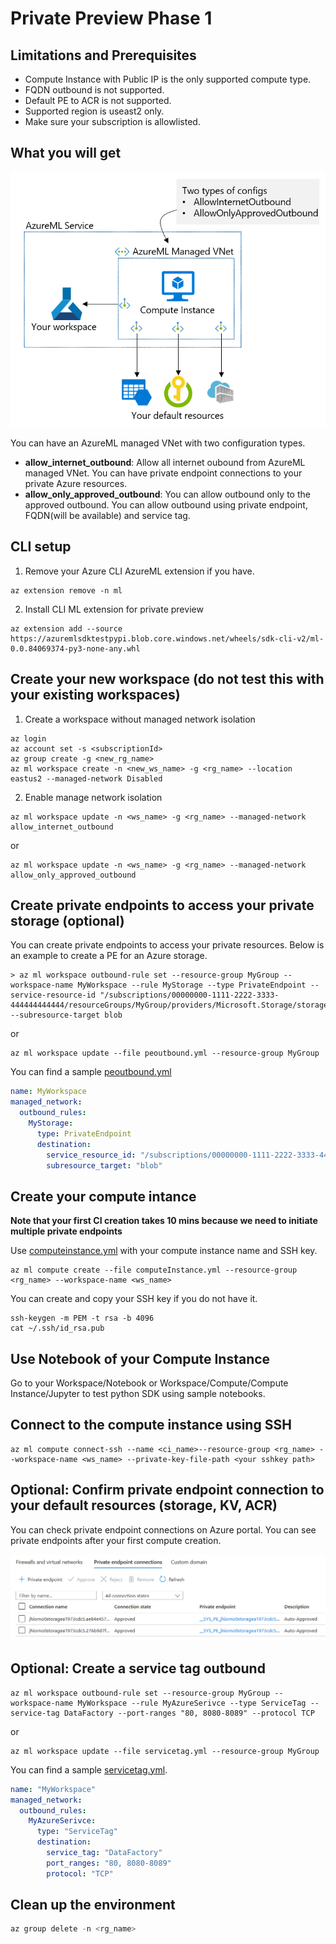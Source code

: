 # Private Preview Phase 1

## Limitations and Prerequisites
* Compute Instance with Public IP is the only supported compute type.
* FQDN outbound is not supported.
* Default PE to ACR is not supported.
* Supported region is useast2 only.
* Make sure your subscription is allowlisted.

## What you will get

![prprph1 network architecture](prprph1.png)

You can have an AzureML managed VNet with two configuration types.
* **allow_internet_outbound**: Allow all internet oubound from AzureML managed VNet. You can have private endpoint connections to your private Azure resources.
* **allow_only_approved_outbound**: You can allow outbound only to the approved outbound. You can allow outbound using private endpoint, FQDN(will be available) and service tag.

## CLI setup
1. Remove your Azure CLI AzureML extension if you have.

```Azure CLI
az extension remove -n ml
```

2. Install CLI ML extension for private preview

```Azure CLI
az extension add --source https://azuremlsdktestpypi.blob.core.windows.net/wheels/sdk-cli-v2/ml-0.0.84069374-py3-none-any.whl
```

## Create your new workspace (do not test this with your existing workspaces)

1. Create a workspace without managed network isolation

```Azure CLI
az login
az account set -s <subscriptionId>
az group create -g <new_rg_name> 
az ml workspace create -n <new_ws_name> -g <rg_name> --location eastus2 --managed-network Disabled
```

2. Enable manage network isolation

```Azure CLI
az ml workspace update -n <ws_name> -g <rg_name> --managed-network allow_internet_outbound

```
or
```Azure CLI
az ml workspace update -n <ws_name> -g <rg_name> --managed-network allow_only_approved_outbound
```
## Create private endpoints to access your private storage (optional)
You can create private endpoints to access your private resources. Below is an example to create a PE for an Azure storage.

```Azure CLI
> az ml workspace outbound-rule set --resource-group MyGroup --workspace-name MyWorkspace --rule MyStorage --type PrivateEndpoint --service-resource-id "/subscriptions/00000000-1111-2222-3333-444444444444/resourceGroups/MyGroup/providers/Microsoft.Storage/storageAccounts/MyAccount" --subresource-target blob
```
or
```Azure CLI
az ml workspace update --file peoutbound.yml --resource-group MyGroup
```
You can find a sample [peoutbound.yml](peoutbound.yml)

```YAML
name: MyWorkspace
managed_network:
  outbound_rules:
    MyStorage:
      type: PrivateEndpoint
      destination:
        service_resource_id: "/subscriptions/00000000-1111-2222-3333-444444444444/resourceGroups/MyGroup/providers/Microsoft.Storage/storageAccounts/MyAccount"
        subresource_target: "blob"
```

## Create your compute intance

**Note that your first CI creation takes 10 mins because we need to initiate multiple private endpoints**

Use [computeinstance.yml](computeinstance.yml) with your compute instance name and SSH key.
```Azure CLI
az ml compute create --file computeInstance.yml --resource-group <rg_name> --workspace-name <ws_name> 
```

You can create and copy your SSH key if you do not have it.

```CLI
ssh-keygen -m PEM -t rsa -b 4096
cat ~/.ssh/id_rsa.pub
```

## Use Notebook of your Compute Instance

Go to your Workspace/Notebook or Workspace/Compute/Compute Instance/Jupyter to test python SDK using sample notebooks.

## Connect to the compute instance using SSH

```Azure CLI
az ml compute connect-ssh --name <ci_name>--resource-group <rg_name> --workspace-name <ws_name> --private-key-file-path <your sshkey path>
```

## Optional: Confirm private endpoint connection to your default resources (storage, KV, ACR)

You can check private endpoint connections on Azure portal. You can see private endpoints after your first compute creation.

![storage pe](storagepe.png)

## Optional: Create a service tag outbound

```Azure CLI
az ml workspace outbound-rule set --resource-group MyGroup --workspace-name MyWorkspace --rule MyAzureSerivce --type ServiceTag --service-tag DataFactory --port-ranges "80, 8080-8089" --protocol TCP
```
or
```Azure CLI
az ml workspace update --file servicetag.yml --resource-group MyGroup
```
You can find a sample [servicetag.yml](servicetag.yml).

```YAML
name: "MyWorkspace"
managed_network:
  outbound_rules:
    MyAzureSerivce:
      type: "ServiceTag"
      destination:
        service_tag: "DataFactory"
        port_ranges: "80, 8080-8089"
        protocol: "TCP"
```

## Clean up the environment

```python
az group delete -n <rg_name>
```
